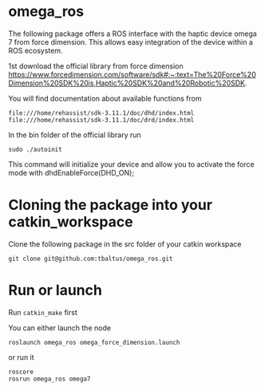 # omega_ros
The following package offers a ROS interface with the haptic device omega 7 from force dimension. This allows easy integration of the device within a ROS ecosystem.

1st download the official library from force dimension https://www.forcedimension.com/software/sdk#:~:text=The%20Force%20Dimension%20SDK%20is,Haptic%20SDK%20and%20Robotic%20SDK. 

You will find documentation about available functions from 

```
file:///home/rehassist/sdk-3.11.1/doc/dhd/index.html
file:///home/rehassist/sdk-3.11.1/doc/drd/index.html
```

In the bin folder of the official library run

```
sudo ./autoinit
```

This command will initialize your device and allow you to activate the force mode with dhdEnableForce(DHD_ON);

# Cloning the package into your catkin_workspace

Clone the following package in the src folder of your catkin workspace

```
git clone git@github.com:tbaltus/omega_ros.git
```

# Run or launch

Run `catkin_make` first

You can either launch the node

```
roslaunch omega_ros omega_force_dimension.launch
```

or run it

```
roscore
rosrun omega_ros omega7
```